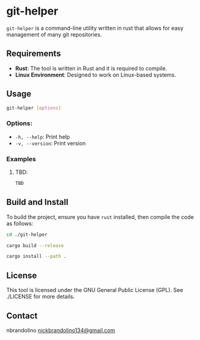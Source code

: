 # git-helper
`git-helper` is a command-line utility written in rust that allows for easy management of many git repositories.

## Requirements
- **Rust**: The tool is written in Rust and it is required to compile.
- **Linux Environment**: Designed to work on Linux-based systems.

## Usage
```bash
git-helper [options]
```

### Options:
- `-h, --help`: Print help
- `-v, --version`: Print version

### Examples
1. TBD:
   ```bash
   TBD
   ```

## Build and Install
To build the project, ensure you have `rust` installed, then compile the code as follows:

```bash
cd ./git-helper
```
```bash
cargo build --release
```
```bash
cargo install --path .
```

## License
This tool is licensed under the GNU General Public License (GPL). See ./LICENSE for more details.

## Contact
nbrandolino
nickbrandolino134@gmail.com
